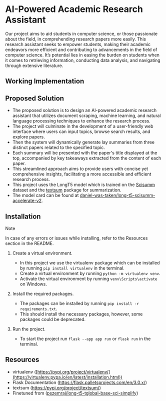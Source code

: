 # AI-Powered Academic Research Assistant

Our project aims to aid students in computer science, or those passionate about the field, in comprehending research papers more easily. This research assistant seeks to empower students, making their academic endeavors more efficient and contributing to advancements in the field of computer science. It’s potential lies in easing the burden on students when it comes to retrieving information, conducting data analysis, and navigating through extensive literature.



## Working Implementation



## Proposed Solution
- The proposed solution is to design an AI-powered academic research assistant that utilizes document scraping, machine learning, and natural language processing techniques to enhance the research process. 
- The project will culminate in the development of a user-friendly web interface where users can input topics, browse search results, and explore papers.
- Then the system will dynamically generate lay summaries from three distinct papers related to the specified topic. 
- Each summary will be presented with the paper's title displayed at the top, accompanied by key takeaways extracted from the content of each paper. 
- This streamlined approach aims to provide users with concise yet comprehensive insights, facilitating a more accessible and efficient research process.
- This project uses the LongT5 model which is trained on the [Scisumm](https://cs.stanford.edu/~myasu/projects/scisumm_net/) dataset and the [textsum](https://pypi.org/project/textsum/) package for summarization.
- The model card can be found at [daniel-was-taken/long-t5-scisumm-accelerate-v2](https://huggingface.co/daniel-was-taken/long-t5-scisumm-accelerate-v2).

## Installation 

> [!NOTE]
> In case of any errors or issues while installing, refer to the Resources section in the README.

1. Create a virtual environment.
   - In this project we use the virtualenv package which can be installed by running ``` pip install virtualenv ``` in the terminal.
   - Create a virtual environment by running ``` python -m virtualenv venv ```.
   - Activate the virtual environment by running ``` venv\Scripts\activate ``` on Windows.
    
2. Install the required packages.
   - The packages can be installed by running ``` pip install -r requirements.txt ```.
   - This should install the necessary packages, however, some packages could be deprecated.
  
3. Run the project.
   - To start the project run ```flask --app app run``` or ```flask run``` in the terminal.
    
## Resources

- virtualenv ([https://pypi.org/project/virtualenv/](https://virtualenv.pypa.io/en/latest/installation.html))
- Flask Documentation (https://flask.palletsprojects.com/en/3.0.x/)
- textsum (https://pypi.org/project/textsum/)
- Finetuned from ([pszemraj/long-t5-tglobal-base-sci-simplify](https://huggingface.co/pszemraj/long-t5-tglobal-base-sci-simplify))


